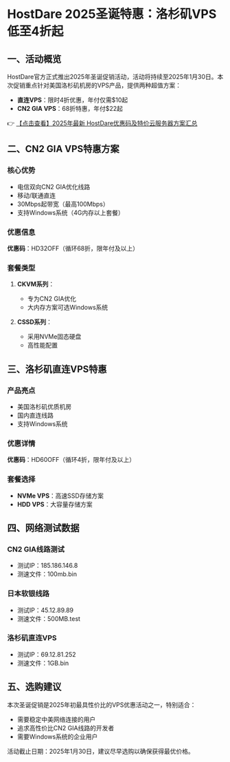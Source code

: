 # HostDare 2025圣诞特惠：洛杉矶VPS低至4折起

## 一、活动概览

HostDare官方正式推出2025年圣诞促销活动，活动将持续至2025年1月30日。本次促销重点针对美国洛杉矶机房的VPS产品，提供两种超值方案：

- **直连VPS**：限时4折优惠，年付仅需$10起
- **CN2 GIA VPS**：68折特惠，年付$22起

👉 [【点击查看】2025年最新 HostDare优惠码及特价云服务器方案汇总](https://bit.ly/hostdare)

## 二、CN2 GIA VPS特惠方案

### 核心优势
- 电信双向CN2 GIA优化线路
- 移动/联通直连
- 30Mbps起带宽（最高100Mbps）
- 支持Windows系统（4G内存以上套餐）

### 优惠信息
**优惠码**：HD32OFF（循环68折，限年付及以上）

### 套餐类型
1. **CKVM系列**：
   - 专为CN2 GIA优化
   - 大内存方案可选Windows系统

2. **CSSD系列**：
   - 采用NVMe固态硬盘
   - 高性能配置

## 三、洛杉矶直连VPS特惠

### 产品亮点
- 美国洛杉矶优质机房
- 国内直连线路
- 支持Windows系统

### 优惠详情
**优惠码**：HD60OFF（循环4折，限年付及以上）

### 套餐选择
- **NVMe VPS**：高速SSD存储方案
- **HDD VPS**：大容量存储方案

## 四、网络测试数据

### CN2 GIA线路测试
- 测试IP：185.186.146.8
- 测速文件：100mb.bin

### 日本软银线路
- 测试IP：45.12.89.89
- 测速文件：500MB.test

### 洛杉矶直连VPS
- 测试IP：69.12.81.252
- 测速文件：1GB.bin

## 五、选购建议

本次圣诞促销是2025年初最具性价比的VPS优惠活动之一，特别适合：
- 需要稳定中美网络连接的用户
- 追求高性价比CN2 GIA线路的开发者
- 需要Windows系统的企业用户

活动截止日期：2025年1月30日，建议尽早选购以确保获得最优价格。